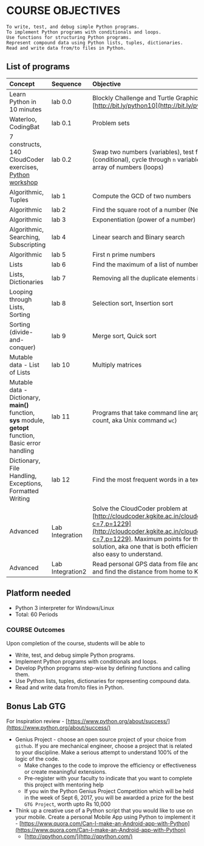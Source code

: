 # COURSE OBJECTIVES

```
To write, test, and debug simple Python programs.
To implement Python programs with conditionals and loops.
Use functions for structuring Python programs.
Represent compound data using Python lists, tuples, dictionaries.
Read and write data from/to files in Python.
```

## List of programs

| Concept | Sequence | Objective |
| :--- | :--- | :--- |
| Learn Python in 10 minutes | lab 0.0 | Blockly Challenge and Turtle Graphics, Read [http://bit.ly/python10](http://bit.ly/python10) |
| Waterloo, CodingBat | lab 0.1 | Problem sets |
| 7 constructs, 140 CloudCoder exercises, [Python workshop](https://github.com/kgisl/pythonFDP/blob/master/manual/pc0.md) | lab 0.2 | Swap two numbers \(variables\), test for Leap Year \(conditional\), cycle through `n` variables, and sum of array of numbers \(loops\) |
| Algorithmic, Tuples | lab 1 | Compute the GCD of two numbers |
| Algorithmic | lab 2 | Find the square root of a number \(Newton’s method\) |
| Algorithmic | lab 3 | Exponentiation \(power of a number\) |
| Algorithmic, Searching, Subscripting | lab 4 | Linear search and Binary search |
| Algorithmic | lab 5 | First n prime numbers |
| Lists | lab 6 | Find the maximum of a list of numbers |
| Lists, Dictionaries | lab 7 | Removing  all the duplicate elements in a list |
| Looping through Lists, Sorting | lab 8 | Selection sort, Insertion sort |
| Sorting \(divide-and-conquer\) | lab 9 | Merge sort, Quick sort |
| Mutable data - List of Lists | lab 10 | Multiply matrices |
| Mutable data - Dictionary, **main\(\)** function, **sys** module, **getopt** function, Basic error handling | lab 11 | Programs that take command line arguments \(word count, aka Unix command `wc`\) |
| Dictionary, File Handling, Exceptions, Formatted Writing | lab 12 | Find the most frequent words in a text read from a file |
| Advanced | Lab Integration | Solve the CloudCoder problem at  [http://cloudcoder.kgkite.ac.in/cloudcoder/\#exercise?c=7,p=1229](http://cloudcoder.kgkite.ac.in/cloudcoder/#exercise?c=7,p=1229). Maximum points for the most elegant solution, aka one that is both efficient and one that is also easy to understand. |
| Advanced | Lab Integration2 | Read personal GPS data from file and plot on a map and find the distance from home to KITE |

## Platform needed

* Python 3 interpreter for Windows/Linux
* Total: 60 Periods 

### COURSE Outcomes

Upon completion of the course, students will be able to

* Write, test, and debug simple Python programs.
* Implement Python programs with conditionals and loops.
* Develop Python programs step-wise by defining functions and calling them.
* Use Python lists, tuples, dictionaries for representing compound data.
* Read and write data from/to files in Python.

## Bonus Lab GTG

For Inspiration review - [https://www.python.org/about/success/](https://www.python.org/about/success/)

* Genius Project - choose an open source project of your choice from `github`. If you are mechanical engineer, choose a project that is related to your discipline. Make a serious attempt to understand 100%  of the logic of the code. 
  * Make changes to the code to improve the efficiency or effectiveness or create meaningful extensions. 
  * Pre-register with your faculty to indicate that you want to complete this project with mentoring help 
  * If you win the Python Genius Project Competition which will be held in the week of Sept 6, 2017, you will be awarded a prize for the best `GTG Project`,  worth upto Rs 10,000 
* Think up a creative use of a Python script that you would like to use on your mobile. Create a personal Mobile App using Python to implement it - [https://www.quora.com/Can-I-make-an-Android-app-with-Python](https://www.quora.com/Can-I-make-an-Android-app-with-Python) 
  * [http://qpython.com/](http://qpython.com/)  



